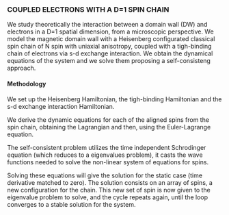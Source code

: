 ### COUPLED ELECTRONS WITH A D=1 SPIN CHAIN

We study theoretically the interaction between a domain wall (DW) and electrons in a D=1 spatial dimension, from a microscopic perspective. We model the magnetic domain wall with a Heisenberg configurated classical spin chain of N spin with uniaxial anisotropy, coupled with a tigh-binding chain of electrons via s-d exchange interaction. We obtain the dynamical equations of the system and we solve them proposing a self-consisteng approach.

#### Methodology

We set up the Heisenberg Hamiltonian, the tigh-binding Hamiltonian and the s-d exchange interaction Hamiltonian. 

We derive the dynamic equations for each of the aligned spins from the spin chain, obtaining the Lagrangian and then, using the Euler-Lagrange equation.

The self-consistent problem utilizes the time independent Schrodinger equation (which reduces to a eigenvalues problem), it casts the wave functions needed to solve the non-linear system of equations for spins.

Solving these equations will give the solution for the static case (time derivative matched to zero). The solution consists on an array of spins, a new configuration for the chain. This new set of spin is now given to the eigenvalue problem to solve, and the cycle repeats again, until the loop converges to a stable solution for the system.
